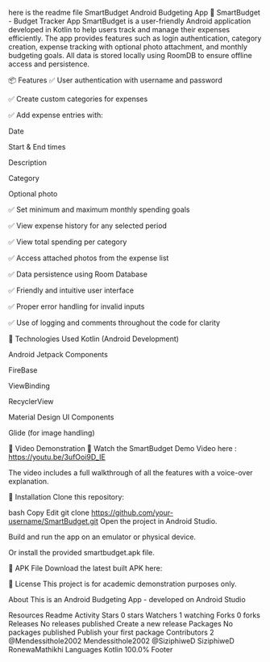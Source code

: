 here is the readme file SmartBudget Android Budgeting App
📱 SmartBudget - Budget Tracker App SmartBudget is a user-friendly Android application developed in Kotlin to help users track and manage their expenses efficiently. The app provides features such as login authentication, category creation, expense tracking with optional photo attachment, and monthly budgeting goals. All data is stored locally using RoomDB to ensure offline access and persistence.

📦 Features ✅ User authentication with username and password

✅ Create custom categories for expenses

✅ Add expense entries with:

Date

Start & End times

Description

Category

Optional photo

✅ Set minimum and maximum monthly spending goals

✅ View expense history for any selected period

✅ View total spending per category

✅ Access attached photos from the expense list

✅ Data persistence using Room Database

✅ Friendly and intuitive user interface

✅ Proper error handling for invalid inputs

✅ Use of logging and comments throughout the code for clarity

🧪 Technologies Used Kotlin (Android Development)

Android Jetpack Components

FireBase

ViewBinding

RecyclerView

Material Design UI Components

Glide (for image handling)

🎥 Video Demonstration 🔗 Watch the SmartBudget Demo Video here : https://youtu.be/3ufOoi9D_IE

The video includes a full walkthrough of all the features with a voice-over explanation.

📲 Installation Clone this repository:

bash Copy Edit git clone https://github.com/your-username/SmartBudget.git Open the project in Android Studio.

Build and run the app on an emulator or physical device.

Or install the provided smartbudget.apk file.

📂 APK File Download the latest built APK here:

📄 License This project is for academic demonstration purposes only.

About
This is an Android Budgeting App - developed on Android Studio

Resources
 Readme
 Activity
Stars
 0 stars
Watchers
 1 watching
Forks
 0 forks
Releases
No releases published
Create a new release
Packages
No packages published
Publish your first package
Contributors
2
@Mendessithole2002
Mendessithole2002
@SiziphiweD
SiziphiweD
RonewaMathikhi
Languages
Kotlin
100.0%
Footer
